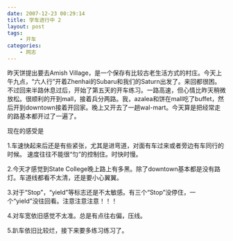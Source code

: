 ```yaml
---
date: 2007-12-23 00:29:14
title: 学车进行中 2
layout: post
tags:
    - 开车
categories:
    - 网志
---
```

昨天饼提出要去Amish Village，是一个保存有比较古老生活方式的村庄。今天上午九点，“六人行”开着Zhenhai的Subaru和我们的Saturn出发了。来回都很困。不过回来半路休息过后，开始了第五天的开车练习。一路高速，但心情比昨天稍微放松。很顺利的开到mall，接着兵分两路。我，azalea和饼在mall吃了buffet，然后开到downtown接着开回家。晚上又开去了一趟wal-mart。今天算是把经常走的路基本都开过了一遍了。

现在的感受是

1.车速快起来后还是有些紧张，尤其是进弯道，对面有车过来或者旁边有车同行的时候。 速度往往不能很“匀”的控制住。时快时慢。

2.今天才感觉到State College晚上路上有多黑。除了downtown基本都是没有路灯。车道线都看不太清，还是要小心翼翼。

3.对于“Stop”，“yield”等标志还是不太敏感。有三个“Stop”没停住，一个“yield”没往回看。注意注意注意！！！

4.对车宽依旧感觉不太准。总是有点往右偏，压线。

5.趴车依旧比较烂，接下来要多练习练习了。